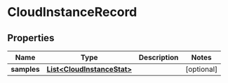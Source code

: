 # CloudInstanceRecord

## Properties
Name | Type | Description | Notes
------------ | ------------- | ------------- | -------------
**samples** | [**List&lt;CloudInstanceStat&gt;**](CloudInstanceStat.md) |  |  [optional]
